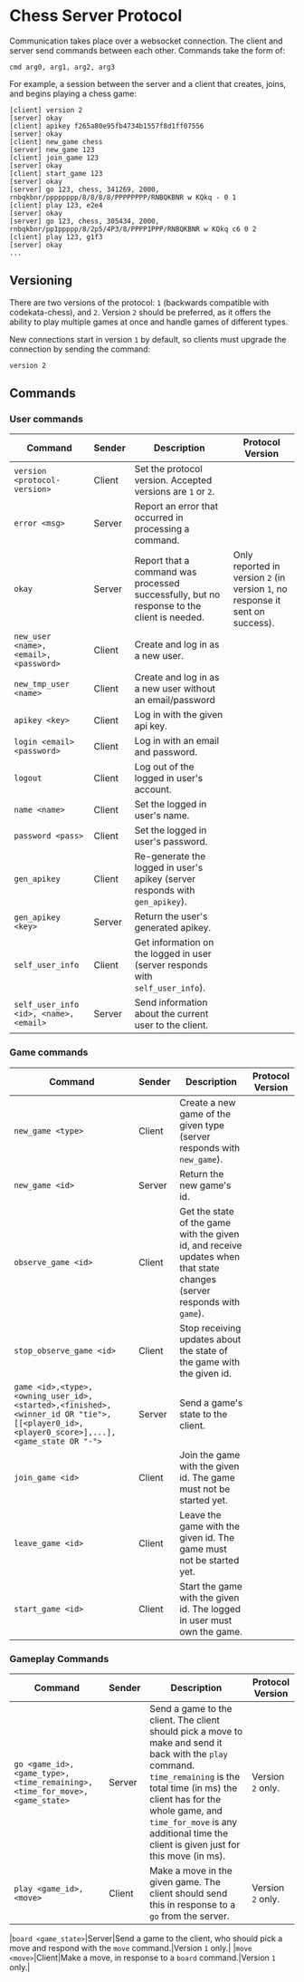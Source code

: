 # Chess Server Protocol

Communication takes place over a websocket connection. The client and server send commands between each other. Commands take the form of:
```
cmd arg0, arg1, arg2, arg3
```

For example, a session between the server and a client that creates, joins, and begins playing a chess game:
```
[client] version 2
[server] okay
[client] apikey f265a80e95fb4734b1557f8d1ff07556
[server] okay
[client] new_game chess
[server] new_game 123
[client] join_game 123
[server] okay
[client] start_game 123
[server] okay
[server] go 123, chess, 341269, 2000, rnbqkbnr/pppppppp/8/8/8/8/PPPPPPPP/RNBQKBNR w KQkq - 0 1
[client] play 123, e2e4
[server] okay
[server] go 123, chess, 305434, 2000, rnbqkbnr/pp1ppppp/8/2p5/4P3/8/PPPP1PPP/RNBQKBNR w KQkq c6 0 2
[client] play 123, g1f3
[server] okay
...
```

## Versioning
There are two versions of the protocol: `1` (backwards compatible with codekata-chess), and `2`. Version `2` should be preferred, as it offers the ability to play multiple games at once and handle games of different types.

New connections start in version `1` by default, so clients must upgrade the connection by sending the command:
```
version 2
```

## Commands
### User commands
|Command|Sender|Description|Protocol Version|
-|-|-|-
|`version <protocol-version>`|Client|Set the protocol version. Accepted versions are `1` or `2`.|
|`error <msg>`|Server|Report an error that occurred in processing a command.|
|`okay`|Server|Report that a command was processed successfully, but no response to the client is needed.|Only reported in version `2` (in version `1`, no response it sent on success).|
|`new_user <name>, <email>, <password>`|Client|Create and log in as a new user.|
|`new_tmp_user <name>`|Client|Create and log in as a new user without an email/password|
|`apikey <key>`|Client|Log in with the given api key.|
|`login <email> <password>`|Client|Log in with an email and password.|
|`logout`|Client|Log out of the logged in user's account.|
|`name <name>`|Client|Set the logged in user's name.|
|`password <pass>`|Client|Set the logged in user's password.|
|`gen_apikey`|Client|Re-generate the logged in user's apikey (server responds with `gen_apikey`).|
|`gen_apikey <key>`|Server|Return the user's generated apikey.|
|`self_user_info`|Client|Get information on the logged in user (server responds with `self_user_info`).|
|`self_user_info <id>, <name>, <email>`|Server|Send information about the current user to the client.|

### Game commands
|Command|Sender|Description|Protocol Version|
-|-|-|-
|`new_game <type>`|Client|Create a new game of the given type (server responds with `new_game`).|
|`new_game <id>`|Server|Return the new game's id.|
|`observe_game <id>`|Client|Get the state of the game with the given id, and receive updates when that state changes (server responds with `game`).|
|`stop_observe_game <id>`|Client|Stop receiving updates about the state of the game with the given id.|
|`game <id>,<type>,<owning_user_id>,<started>,<finished>,<winner_id OR "tie">,[[<player0_id>,<player0_score>],...],<game_state OR "-">`|Server|Send a game's state to the client.|
|`join_game <id>`|Client|Join the game with the given id. The game must not be started yet.|
|`leave_game <id>`|Client|Leave the game with the given id. The game must not be started yet.|
|`start_game <id>`|Client|Start the game with the given id. The logged in user must own the game.|

### Gameplay Commands
|Command|Sender|Description|Protocol Version|
-|-|-|-
|`go <game_id>, <game_type>, <time_remaining>, <time_for_move>, <game_state>`|Server|Send a game to the client. The client should pick a move to make and send it back with the `play` command. `time_remaining` is the total time (in ms) the client has for the whole game, and `time_for_move` is any additional time the client is given just for this move (in ms).|Version `2` only.|
|`play <game_id>, <move>`|Client|Make a move in the given game. The client should send this in response to a `go` from the server.|Version `2` only.

|`board <game_state>`|Server|Send a game to the client, who should pick a move and respond with the `move` command.|Version `1` only.|
|`move <move>`|Client|Make a move, in response to a `board` command.|Version `1` only.|